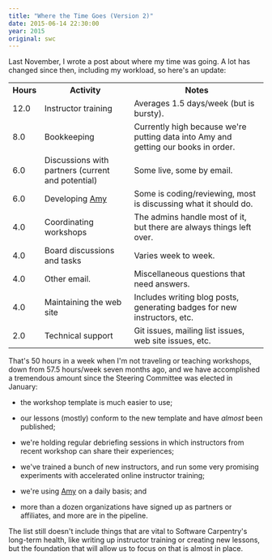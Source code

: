 ```yaml
---
title: "Where the Time Goes (Version 2)"
date: 2015-06-14 22:30:00
year: 2015
original: swc
---
```

<p>
  Last November,
  I wrote a post about
  where my time was going.
  A lot has changed since then,
  including my workload,
  so here's an update:
</p>
<table class="table table-striped">
  <tr>
    <th>Hours</th>
    <th>Activity</th>
    <th>Notes</th>
  </tr>
  <tr>
    <td>12.0</td>
    <td>Instructor training</td>
    <td>Averages 1.5 days/week (but is bursty).</td>
  </tr>
  <tr>
    <td>8.0</td>
    <td>Bookkeeping</td>
    <td>Currently high because we're putting data into Amy and getting our books in order.</td>
  </tr>
  <tr>
    <td>6.0</td>
    <td>Discussions with partners (current and potential)</td>
    <td>Some live, some by email.</td>
  </tr>
  <tr>
    <td>6.0</td>
    <td>Developing <a href="{{site.github_url}}/amy">Amy</a></td>
    <td>Some is coding/reviewing, most is discussing what it should do.</td>
  </tr>
  <tr>
    <td>4.0</td>
    <td>Coordinating workshops</td>
    <td>The admins handle most of it, but there are always things left over.</td>
  </tr>
  <tr>
    <td>4.0</td>
    <td>Board discussions and tasks</td>
    <td>Varies week to week.</td>
  </tr>
  <tr>
    <td>4.0</td>
    <td>Other email.</td>
    <td>Miscellaneous questions that need answers.</td>
  </tr>
  <tr>
    <td>4.0</td>
    <td>Maintaining the web site</td>
    <td>Includes writing blog posts, generating badges for new instructors, etc.</td>
  </tr>
  <tr>
    <td>2.0</td>
    <td>Technical support</td>
    <td>Git issues, mailing list issues, web site issues, etc.</td>
  </tr>
</table>
<p>
  That's 50 hours in a week when I'm not traveling or teaching workshops,
  down from 57.5 hours/week seven months ago,
  and we have accomplished a tremendous amount since the Steering Committee was elected in January:
</p>
<ul>
  <li>
    <p>
      the workshop template is much easier to use;
    </p>
  </li>
  <li>
    <p>
      our lessons (mostly) conform to the new template
      and have <em>almost</em> been published;
    </p>
  </li>
  <li>
    <p>
      we're holding regular debriefing sessions in which instructors from recent workshop can share their experiences;
    </p>
  </li>
  <li>
    <p>
      we've trained a bunch of new instructors,
      and run some very promising experiments with accelerated online instructor training;
    </p>
  </li>
  <li>
    <p>
      we're using <a href="{{site.github_url}}/amy">Amy</a> on a daily basis;
      and
    </p>
  </li>
  <li>
    <p>
      more than a dozen organizations have signed up as partners or affiliates,
      and more are in the pipeline.
    </p>
  </li>
</ul>
<p>
  The list still doesn't include things that are vital to Software Carpentry's long-term health,
  like writing up instructor training or creating new lessons,
  but the foundation that will allow us to focus on that is almost in place.
</p>
